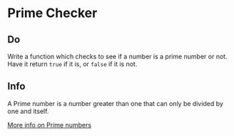 # Prime Checker

## Do
Write a function which checks to see if a number is a prime number or not. Have it return `true` if it is, or `false` if it is not.

## Info
A Prime number is a number greater than one that can only be divided by one and itself.

[More info on Prime numbers](https://www.mathsisfun.com/prime_numbers.html)
